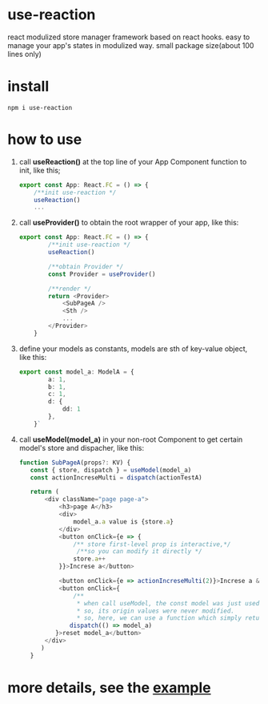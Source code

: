 # use-reaction
react modulized store manager framework based on react hooks.
easy to manage your app's states in modulized way.
small package size(about 100 lines only)
# install
```shell
npm i use-reaction
```
# how to use
1. call **useReaction()** at the top line of your App Component function to init, like this;

    ```typescript
    export const App: React.FC = () => {
        /**init use-reaction */
        useReaction()
        ...
    ```
2. call **useProvider()** to obtain the root wrapper of your app, like this:

    ```typescript
    export const App: React.FC = () => {
            /**init use-reaction */
            useReaction()

            /**obtain Provider */
            const Provider = useProvider()

            /**render */
            return <Provider>
                <SubPageA />
                <Sth />
                ...
            </Provider>
        }
    ```
3. define your models as constants, models are sth of key-value object,
    like this:
    ```typescript
    export const model_a: ModelA = {
            a: 1,
            b: 1,
            c: 1,
            d: {
                dd: 1
            },
        }`
    ```
4. call **useModel(model_a)** in your non-root Component to get certain model's store and dispacher, like this:
    ```typescript
    function SubPageA(props?: KV) {
       const { store, dispatch } = useModel(model_a)
       const actionIncreseMulti = dispatch(actionTestA)

       return (
           <div className="page page-a">
               <h3>page A</h3>
               <div>
                   model_a.a value is {store.a}
               </div>
               <button onClick={e => {
                   /** store first-level prop is interactive,*/
                    /**so you can modify it directly */
                   store.a++
               }}>Increse a</button>

               <button onClick={e => actionIncreseMulti(2)}>Increse a & b by action</button>
               <button onClick={
                   /** 
                    * when call useModel, the const model was just used to clearify model structor,
                    * so, its origin values were never modified.
                    * so, here, we can use a function which simply return the original const model to reset the state! */
                  dispatch(() => model_a)
              }>reset model_a</button>
           </div>
          )
       }
    ```
    

# more details, see the [example](https://github.com/swellee/use-reaction/blob/main/src/app.tsx)
